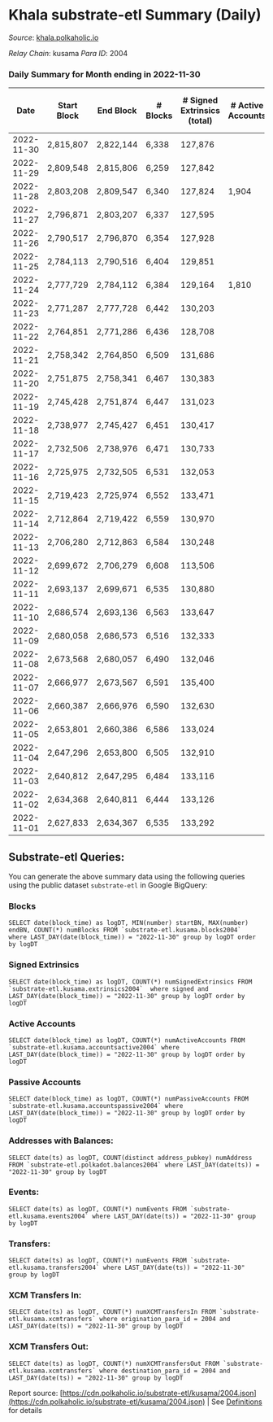 # Khala substrate-etl Summary (Daily)

_Source_: [khala.polkaholic.io](https://khala.polkaholic.io)

*Relay Chain*: kusama
*Para ID*: 2004



### Daily Summary for Month ending in 2022-11-30


| Date | Start Block | End Block | # Blocks | # Signed Extrinsics (total) | # Active Accounts | # Passive | # New | # Addresses with Balances | # Events | # Transfers | # XCM Transfers In | # XCM Transfers Out | Issues | 
| ---- | ----------- | --------- | -------- | --------------------------- | ----------------- | --------- | ----- | ------------------------- | -------- | ----------- | ------------------ | ------------------- | ------ |
| 2022-11-30 | 2,815,807 | 2,822,144 | 6,338 | 127,876 |  |  |  | 19,481 | 1,705,174 | 3,577 ($539,123.23) | 7 ($2,863.97) |   |  |
| 2022-11-29 | 2,809,548 | 2,815,806 | 6,259 | 127,842 |  |  |  | 19,461 | 1,699,055 | 3,354 ($298,862.63) | 7 ($36.21) |   |  |
| 2022-11-28 | 2,803,208 | 2,809,547 | 6,340 | 127,824 | 1,904 |  |  | 19,611 | 1,696,172 | 3,273 ($557,902.00) | 6 ($329.02) |   |  |
| 2022-11-27 | 2,796,871 | 2,803,207 | 6,337 | 127,595 |  |  |  | 19,594 | 1,699,096 | 3,147 ($162,066.65) | 6 ($198.02) |   |  |
| 2022-11-26 | 2,790,517 | 2,796,870 | 6,354 | 127,928 |  |  |  | 19,585 | 1,701,703 | 2,946 ($275,849.76) | 4 ($199.92) |   |  |
| 2022-11-25 | 2,784,113 | 2,790,516 | 6,404 | 129,851 |  |  |  |  | 1,722,769 | 3,224 ($189,122.37) | 3 ($15.85) |   |  |
| 2022-11-24 | 2,777,729 | 2,784,112 | 6,384 | 129,164 | 1,810 |  |  | 19,543 | 1,719,667 | 3,102 ($302,742.19) | 11 ($758.58) |   |  |
| 2022-11-23 | 2,771,287 | 2,777,728 | 6,442 | 130,203 |  |  |  | 19,508 | 1,736,225 | 3,162 ($546,402.29) | 5 ($150.58) |   |  |
| 2022-11-22 | 2,764,851 | 2,771,286 | 6,436 | 128,708 |  |  |  |  | 1,713,145 | 3,308 ($317,515.26) | 12 ($863.65) |   |  |
| 2022-11-21 | 2,758,342 | 2,764,850 | 6,509 | 131,686 |  |  |  |  | 1,753,307 | 3,783 ($608,728.22) | 8 ($159.94) |   |  |
| 2022-11-20 | 2,751,875 | 2,758,341 | 6,467 | 130,383 |  |  |  |  | 1,737,111 | 3,307 ($362,791.60) | 9 ($709.33) |   |  |
| 2022-11-19 | 2,745,428 | 2,751,874 | 6,447 | 131,023 |  |  |  |  | 1,745,266 | 3,399 ($256,819.17) | 6 ($207.20) |   |  |
| 2022-11-18 | 2,738,977 | 2,745,427 | 6,451 | 130,417 |  |  |  |  | 1,734,966 | 3,541 ($778,026.45) | 6 ($368.72) |   |  |
| 2022-11-17 | 2,732,506 | 2,738,976 | 6,471 | 130,733 |  |  |  | 19,367 | 1,742,170 | 3,566 ($455,347.58) | 12 ($827.67) |   |  |
| 2022-11-16 | 2,725,975 | 2,732,505 | 6,531 | 132,053 |  |  |  |  | 1,754,081 | 3,430 ($187,822.96) | 5 ($88.21) |   |  |
| 2022-11-15 | 2,719,423 | 2,725,974 | 6,552 | 133,471 |  |  |  | 19,306 | 1,767,779 | 3,765 ($562,117.63) | 10 ($503.17) |   |  |
| 2022-11-14 | 2,712,864 | 2,719,422 | 6,559 | 130,970 |  |  |  |  | 1,734,963 | 5,005 ($569,584.90) | 17 ($2,163.71) |   |  |
| 2022-11-13 | 2,706,280 | 2,712,863 | 6,584 | 130,248 |  |  |  | 19,225 | 1,734,710 | 4,183 ($379,255.60) | 18 ($918.38) |   |  |
| 2022-11-12 | 2,699,672 | 2,706,279 | 6,608 | 113,506 |  |  |  |  | 1,506,920 | 3,104 ($148,760.83) | 12 ($1,115.51) |   |  |
| 2022-11-11 | 2,693,137 | 2,699,671 | 6,535 | 130,880 |  |  |  |  | 1,743,731 | 3,225 ($556,671.45) | 15 ($2,070.26) |   |  |
| 2022-11-10 | 2,686,574 | 2,693,136 | 6,563 | 133,647 |  |  |  |  | 1,774,584 | 3,718 ($619,282.30) | 22 ($6,338.97) |   |  |
| 2022-11-09 | 2,680,058 | 2,686,573 | 6,516 | 132,333 |  |  |  |  | 1,756,378 | 3,360 ($318,664.27) | 24 ($2,331.17) |   |  |
| 2022-11-08 | 2,673,568 | 2,680,057 | 6,490 | 132,046 |  |  |  | 19,043 | 1,755,146 | 3,440 ($626,063.41) | 23 ($2,551.97) |   |  |
| 2022-11-07 | 2,666,977 | 2,673,567 | 6,591 | 135,400 |  |  |  |  | 1,795,459 | 4,103 ($1,623,011.49) | 29 ($3,845.43) |   |  |
| 2022-11-06 | 2,660,387 | 2,666,976 | 6,590 | 132,630 |  |  |  | 18,994 | 1,766,536 | 4,016 ($1,047,337.59) | 43 ($6,113.12) |   |  |
| 2022-11-05 | 2,653,801 | 2,660,386 | 6,586 | 133,024 |  |  |  |  | 1,773,914 | 3,158 ($347,583.21) | 15 ($1,345.72) |   |  |
| 2022-11-04 | 2,647,296 | 2,653,800 | 6,505 | 132,910 |  |  |  |  | 1,762,738 | 3,954 ($421,047.47) | 40 ($2,352.18) |   |  |
| 2022-11-03 | 2,640,812 | 2,647,295 | 6,484 | 133,116 |  |  |  | 18,761 | 1,761,591 | 3,722 ($437,744.50) | 48 ($2,916.07) |   |  |
| 2022-11-02 | 2,634,368 | 2,640,811 | 6,444 | 133,126 |  |  |  |  | 1,755,028 | 4,259 ($784,436.93) | 50 ($3,792.28) |   |  |
| 2022-11-01 | 2,627,833 | 2,634,367 | 6,535 | 133,292 |  |  |  | 18,599 | 1,765,065 | 3,600 ($777,522.97) | 24 ($2,150.85) |   |  |

## Substrate-etl Queries:
You can generate the above summary data using the following queries using the public dataset `substrate-etl` in Google BigQuery:


### Blocks
```
SELECT date(block_time) as logDT, MIN(number) startBN, MAX(number) endBN, COUNT(*) numBlocks FROM `substrate-etl.kusama.blocks2004`  where LAST_DAY(date(block_time)) = "2022-11-30" group by logDT order by logDT
```


### Signed Extrinsics
```
SELECT date(block_time) as logDT, COUNT(*) numSignedExtrinsics FROM `substrate-etl.kusama.extrinsics2004`  where signed and LAST_DAY(date(block_time)) = "2022-11-30" group by logDT order by logDT
```


### Active Accounts
```
SELECT date(block_time) as logDT, COUNT(*) numActiveAccounts FROM `substrate-etl.kusama.accountsactive2004` where LAST_DAY(date(block_time)) = "2022-11-30" group by logDT order by logDT
```


### Passive Accounts
```
SELECT date(block_time) as logDT, COUNT(*) numPassiveAccounts FROM `substrate-etl.kusama.accountspassive2004` where LAST_DAY(date(block_time)) = "2022-11-30" group by logDT order by logDT
```


### Addresses with Balances:
```
SELECT date(ts) as logDT, COUNT(distinct address_pubkey) numAddress FROM `substrate-etl.polkadot.balances2004` where LAST_DAY(date(ts)) = "2022-11-30" group by logDT
```


### Events:
```
SELECT date(ts) as logDT, COUNT(*) numEvents FROM `substrate-etl.kusama.events2004` where LAST_DAY(date(ts)) = "2022-11-30" group by logDT
```


### Transfers:
```
SELECT date(ts) as logDT, COUNT(*) numEvents FROM `substrate-etl.kusama.transfers2004` where LAST_DAY(date(ts)) = "2022-11-30" group by logDT
```


### XCM Transfers In:
```
SELECT date(ts) as logDT, COUNT(*) numXCMTransfersIn FROM `substrate-etl.kusama.xcmtransfers` where origination_para_id = 2004 and LAST_DAY(date(ts)) = "2022-11-30" group by logDT
```


### XCM Transfers Out:
```
SELECT date(ts) as logDT, COUNT(*) numXCMTransfersOut FROM `substrate-etl.kusama.xcmtransfers` where destination_para_id = 2004 and LAST_DAY(date(ts)) = "2022-11-30" group by logDT
```



Report source: [https://cdn.polkaholic.io/substrate-etl/kusama/2004.json](https://cdn.polkaholic.io/substrate-etl/kusama/2004.json) | See [Definitions](/DEFINITIONS.md) for details

